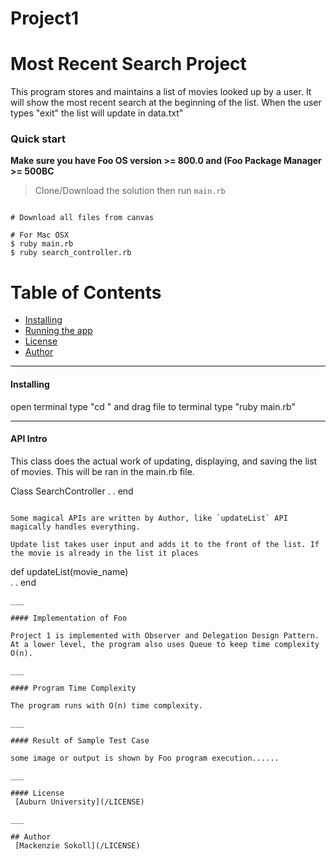 # Project1
# Most Recent Search Project 

This program stores and maintains a list of movies looked up by a user. It will show the most recent search at the beginning of the list. When the user types "exit" the list will update in data.txt"

### Quick start
**Make sure you have Foo OS version >= 800.0 and (Foo Package Manager >= 500BC**

> Clone/Download the solution then run `main.rb`

```

# Download all files from canvas

# For Mac OSX
$ ruby main.rb
$ ruby search_controller.rb

```

# Table of Contents
* [Installing](#installing)
* [Running the app](#running-the-app)
* [License](#license)
* [Author](#author)

___

#### Installing

open terminal 
type "cd " and drag file to terminal
type "ruby main.rb"

___

#### API Intro

This class does the actual work of updating, displaying, and saving the list of movies. This will be ran in the main.rb file.

Class SearchController
.
.
end
```

Some magical APIs are written by Author, like `updateList` API magically handles everything.

Update list takes user input and adds it to the front of the list. If the movie is already in the list it places 
```

def updateList(movie_name)	
.
.
end
```
___

#### Implementation of Foo

Project 1 is implemented with Observer and Delegation Design Pattern. At a lower level, the program also uses Queue to keep time complexity O(n). 

___

#### Program Time Complexity

The program runs with O(n) time complexity.

___

#### Result of Sample Test Case

some image or output is shown by Foo program execution......

___

#### License
 [Auburn University](/LICENSE)

___

## Author
 [Mackenzie Sokoll](/LICENSE)
